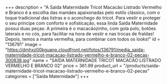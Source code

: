 +++
description = "A Saída Maternidade Tricot Macacão Listrado Vermelho e Branco é a escolha das mamães apaixonadas pelo estilo clássico, com o toque tradicional das listras e o aconchego do tricot. Para vestir e proteger o seu príncipe com conforto e sofisticação, essa linda Saída Maternidade possui duas peças: A primeira é o macacãozinho, com gola polo, botões laterais e no cós, para facilitar na hora de vestir e nas trocas de fraldas! Depois, temos a manta vermelha, para combinar com todos os looks!"
id = "136791"
image = "https://dmhxz00kguanp.cloudfront.net/fotos/136791/media_saida-maternidade-tricot-macacao-listrado-vermelho-e-branco-02-pecas-300838.jpg"
name = "SAÍDA MATERNIDADE TRICOT MACACÃO LISTRADO VERMELHO E BRANCO 02"
price = 361.99
product_url = "/products/saida-maternidade-tricot-macacao-listrado-vermelho-e-branco-02-pecas"
categories = ["Saída Maternidade"]
+++
